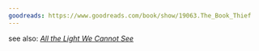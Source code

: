 ```yaml
---
goodreads: https://www.goodreads.com/book/show/19063.The_Book_Thief
---
```


see also: [_All the Light We Cannot See_](https://www.goodreads.com/book/show/18143977-all-the-light-we-cannot-see)
